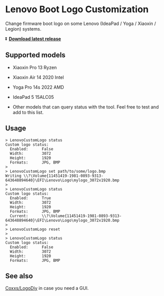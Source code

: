 # Lenovo Boot Logo Customization

Change firmware boot logo on some Lenovo (IdeaPad / Yoga / Xiaoxin / Legion) systems.

⏬ **[Download latest release](https://github.com/dantmnf/LenovoCustomLogo/releases/tag/ci-build)**


## Supported models

* Xiaoxin Pro 13 Ryzen

* Xiaoxin Air 14 2020 Intel

* Yoga Pro 14s 2022 AMD

* IdeaPad 5 15ALC05

* Other models that can query status with the tool. Feel free to test and add to this list.

## Usage

```console
> LenovoCustomLogo status
Custom logo status: 
  Enabled:      False
  Width:        3072
  Height:       1920
  Formats:      JPG, BMP
>
> LenovoCustomLogo set path/to/some/logo.bmp
Writing \\?\Volume{11451419-1981-0893-9313-643648894640}\EFI\Lenovo\Logo\mylogo_3072x1920.bmp
>
> LenovoCustomLogo status
Custom logo status: 
  Enabled:      True
  Width:        3072
  Height:       1920
  Formats:      JPG, BMP
  Current:      \\?\Volume{11451419-1981-0893-9313-643648894640}\EFI\Lenovo\Logo\mylogo_3072x1920.bmp
> 
> LenovoCustomLogo reset
>
> LenovoCustomLogo status
Custom logo status: 
  Enabled:      False
  Width:        3072
  Height:       1920
  Formats:      JPG, BMP
```

## See also

[Coxxs/LogoDiy](https://github.com/Coxxs/LogoDiy) in case you need a GUI.
